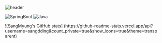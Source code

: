 ![header](https://capsule-render.vercel.app/api?type=waving&color=auto&height=300&section=header&text=Welcome&fontSize=90)
<p>
  <img alt="SpringBoot" src="https://img.shields.io/badge/-springboot-7baf4f?style=flat-square&logo=springboot&logoColor=white" />
  <img alt="Java" src="https://img.shields.io/baddge/Java-007396.svg?style=for-the-badge&logo=Java&logoColor=white"/>
</p>
</p>
![SangMyung's GitHub stats]
(https://github-readme-stats.vercel.app/api?username=sangdding&count_private=true&show_icons=true&theme=transparent)
</p>
